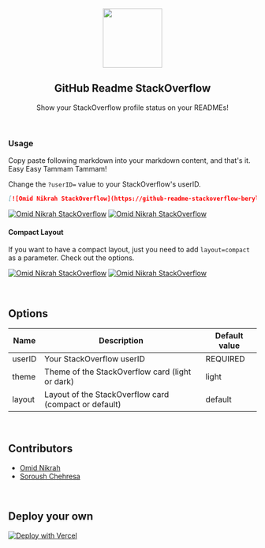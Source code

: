 <br>

<p align="center">
  <img width="120px" src="https://raw.githubusercontent.com/omidnikrah/github-readme-stackoverflow/master/stackoverflow.svg" />
  <h2 align="center">GitHub Readme StackOverflow</h2>
  <p align="center">Show your StackOverflow profile status on your READMEs!</p>
</p>

<br>

### Usage

Copy paste following markdown into your markdown content, and that's it. Easy Easy Tammam Tammam!

Change the `?userID=` value to your StackOverflow's userID.

```md
[![Omid Nikrah StackOverflow](https://github-readme-stackoverflow-beryl.vercel.app/?userID=6558042)](https://stackoverflow.com/users/6558042/omid-nikrah)
```

[![Omid Nikrah StackOverflow](https://github-readme-stackoverflow-beryl.vercel.app/?userID=6558042)](https://stackoverflow.com/users/6558042/omid-nikrah)
[![Omid Nikrah StackOverflow](https://github-readme-stackoverflow-beryl.vercel.app/?userID=6558042&theme=dark)](https://stackoverflow.com/users/6558042/omid-nikrah)

#### Compact Layout

If you want to have a compact layout, just you need to add `layout=compact` as a parameter. Check out the options.

[![Omid Nikrah StackOverflow](https://github-readme-stackoverflow-beryl.vercel.app/?userID=6558042&layout=compact)](https://stackoverflow.com/users/6558042/omid-nikrah)
[![Omid Nikrah StackOverflow](https://github-readme-stackoverflow-beryl.vercel.app/?userID=6558042&layout=compact&theme=dark)](https://stackoverflow.com/users/6558042/omid-nikrah)


<br>

## Options
|    Name    |           Description           |        Default value       |
| ---------- | ------------------------------- | -------------------------- |
| userID     | Your StackOverflow userID            | REQUIRED                |
| theme      | Theme of the StackOverflow card (light or dark)      | light     |
| layout     | Layout of the StackOverflow card (compact or default) | default |    

<br>

## Contributors
- [Omid Nikrah](https://github.com/omidnikrah)
- [Soroush Chehresa](https://github.com/soroushchehresa)

<br>

## Deploy your own
[![Deploy with Vercel](https://vercel.com/button)](https://vercel.com/import/git?s=https://github.com/kittychka/github-readme-stackoverflow)
